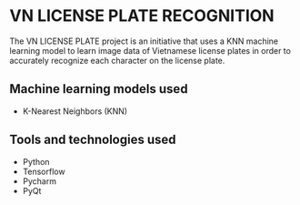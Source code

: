 # VN LICENSE PLATE RECOGNITION
The VN LICENSE PLATE project is an initiative that uses a KNN machine learning model to learn image data of Vietnamese license plates in order to accurately recognize each character on the license plate.
## Machine learning models used
- K-Nearest Neighbors (KNN)
## Tools and technologies used
- Python
- Tensorflow
- Pycharm
- PyQt
